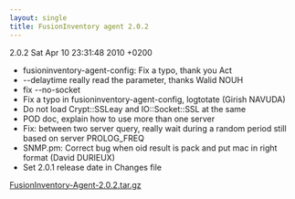 ```yaml
---
layout: single
title: FusionInventory agent 2.0.2
---
```


2.0.2     Sat Apr 10 23:31:48 2010 +0200

* fusioninventory-agent-config: Fix a typo, thank you Act
* --delaytime really read the parameter, thanks Walid NOUH
* fix --no-socket
* Fix a typo in fusioninventory-agent-config, logtotate (Girish NAVUDA)
* Do not load Crypt::SSLeay and IO::Socket::SSL at the same
* POD doc, explain how to use more than one server
* Fix: between two server query, really wait during a random period still based on server PROLOG_FREQ
* SNMP.pm: Correct bug when oid result is pack and put mac in right format (David DURIEUX)
* Set 2.0.1 release date in Changes file



<a class="external" href="http://forge.fusioninventory.org/attachments/download/13/FusionInventory-Agent-2.0.2.tar.gz">FusionInventory-Agent-2.0.2.tar.gz</a>
